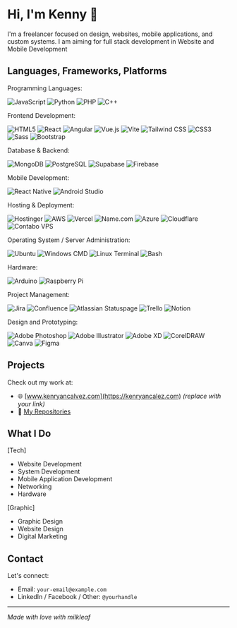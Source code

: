 # Hi, I'm Kenny 👋

I'm a freelancer focused on design, websites, mobile applications, and custom systems. I am aiming for full stack development in Website and Mobile Development

## Languages, Frameworks, Platforms

Programming Languages: 

![JavaScript](https://img.shields.io/badge/javascript-%23323330.svg?style=for-the-badge&logo=javascript&logoColor=%23F7DF1E) ![Python](https://img.shields.io/badge/python-3670A0?style=for-the-badge&logo=python&logoColor=ffdd54)  ![PHP](https://img.shields.io/badge/php-%23777BB4.svg?style=for-the-badge&logo=php&logoColor=white)  ![C++](https://img.shields.io/badge/C++-00599C.svg?style=for-the-badge&logo=c%2B%2B&logoColor=white)

Frontend Development:

![HTML5](https://img.shields.io/badge/html5-%23E34F26.svg?style=for-the-badge&logo=html5&logoColor=white) ![React](https://img.shields.io/badge/react-%2361DAFB.svg?style=for-the-badge&logo=react&logoColor=black) ![Angular](https://img.shields.io/badge/angular-%230F0F11.svg?style=for-the-badge&logo=angular&logoColor=white) ![Vue.js](https://img.shields.io/badge/vue.js-%2335495e.svg?style=for-the-badge&logo=vuedotjs&logoColor=%234FC08D) ![Vite](https://img.shields.io/badge/Vite-646CFF.svg?style=for-the-badge&logo=vite&logoColor=white)  ![Tailwind CSS](https://img.shields.io/badge/tailwindcss-%2338B2AC.svg?style=for-the-badge&logo=tailwind-css&logoColor=white)  ![CSS3](https://img.shields.io/badge/css3-%231572B6.svg?style=for-the-badge&logo=css3&logoColor=white) ![Sass](https://img.shields.io/badge/Sass-%23CC6699.svg?style=for-the-badge&logo=sass&logoColor=white) ![Bootstrap](https://img.shields.io/badge/bootstrap-%23563D7C.svg?style=for-the-badge&logo=bootstrap&logoColor=white)

Database & Backend:

![MongoDB](https://img.shields.io/badge/MongoDB-47A248.svg?style=for-the-badge&logo=mongodb&logoColor=white)  ![PostgreSQL](https://img.shields.io/badge/PostgreSQL-4169E1.svg?style=for-the-badge&logo=postgresql&logoColor=white)  ![Supabase](https://img.shields.io/badge/Supabase-3ECF8E.svg?style=for-the-badge&logo=supabase&logoColor=white)  ![Firebase](https://img.shields.io/badge/Firebase-FFCA28.svg?style=for-the-badge&logo=firebase&logoColor=black)


Mobile Development:

![React Native](https://img.shields.io/badge/react%20native-%2320232a.svg?style=for-the-badge&logo=react&logoColor=%2361DAFB)  ![Android Studio](https://img.shields.io/badge/Android%20Studio-3DDC84.svg?style=for-the-badge&logo=android-studio&logoColor=white)


Hosting & Deployment:

![Hostinger](https://img.shields.io/badge/Hostinger-6826D1.svg?style=for-the-badge&logo=hostinger&logoColor=white)  ![AWS](https://img.shields.io/badge/AWS-%23FF9900.svg?style=for-the-badge&logo=amazon-aws&logoColor=white)  ![Vercel](https://img.shields.io/badge/vercel-%23000000.svg?style=for-the-badge&logo=vercel&logoColor=white)  ![Name.com](https://img.shields.io/badge/Name.com-2B81F5.svg?style=for-the-badge&logo=namecheap&logoColor=white) ![Azure](https://img.shields.io/badge/azure-%230072C6.svg?style=for-the-badge&logo=microsoftazure&logoColor=white) ![Cloudflare](https://img.shields.io/badge/Cloudflare-F38020?style=for-the-badge&logo=Cloudflare&logoColor=white) ![Contabo VPS](https://img.shields.io/badge/Contabo%20VPS-1A73E8.svg?style=for-the-badge&logoColor=white)



Operating System / Server Administration:

![Ubuntu](https://img.shields.io/badge/ubuntu-%23E95420.svg?style=for-the-badge&logo=ubuntu&logoColor=white) ![Windows CMD](https://img.shields.io/badge/Windows%20CMD-000000.svg?style=for-the-badge&logo=windows&logoColor=white)  ![Linux Terminal](https://img.shields.io/badge/Linux%20Terminal-333333.svg?style=for-the-badge&logo=linux&logoColor=white)  ![Bash](https://img.shields.io/badge/bash-%23121011.svg?style=for-the-badge&logo=gnu-bash&logoColor=white)

Hardware:

![Arduino](https://img.shields.io/badge/Arduino-00979D.svg?style=for-the-badge&logo=arduino&logoColor=white)  ![Raspberry Pi](https://img.shields.io/badge/Raspberry%20Pi-C51A4A.svg?style=for-the-badge&logo=raspberry-pi&logoColor=white)


Project Management:


![Jira](https://img.shields.io/badge/Jira-0052CC.svg?style=for-the-badge&logo=jira&logoColor=white)  ![Confluence](https://img.shields.io/badge/Confluence-172B4D.svg?style=for-the-badge&logo=confluence&logoColor=white)  ![Atlassian Statuspage](https://img.shields.io/badge/Statuspage-003366.svg?style=for-the-badge&logo=atlassian&logoColor=white)  ![Trello](https://img.shields.io/badge/Trello-0052CC.svg?style=for-the-badge&logo=trello&logoColor=white)  ![Notion](https://img.shields.io/badge/Notion-000000.svg?style=for-the-badge&logo=notion&logoColor=white)


Design and Prototyping:

![Adobe Photoshop](https://img.shields.io/badge/Photoshop-31A8FF.svg?style=for-the-badge&logo=adobephotoshop&logoColor=white)  ![Adobe Illustrator](https://img.shields.io/badge/Illustrator-FF9A00.svg?style=for-the-badge&logo=adobeillustrator&logoColor=white)  ![Adobe XD](https://img.shields.io/badge/Adobe%20XD-FF61F6.svg?style=for-the-badge&logo=adobexd&logoColor=white)  ![CorelDRAW](https://img.shields.io/badge/CorelDRAW-47A942.svg?style=for-the-badge&logo=coreldraw&logoColor=white)  ![Canva](https://img.shields.io/badge/Canva-00C4CC.svg?style=for-the-badge&logo=canva&logoColor=white)  ![Figma](https://img.shields.io/badge/Figma-F24E1E.svg?style=for-the-badge&logo=figma&logoColor=white)


## Projects

Check out my work at:
- 🌐 [www.kenryancalvez.com](https://kenryancalez.com) *(replace with your link)*
- 📂 [My Repositories](https://github.com/leafykenny?tab=repositories)


## What I Do

[Tech]
- Website Development
- System Development
- Mobile Application Development
- Networking
- Hardware

[Graphic]
- Graphic Design
- Website Design
- Digital Marketing


## Contact

Let's connect:
- Email: `your-email@example.com`
- LinkedIn / Facebook / Other: `@yourhandle`

---

*Made with love with milkleaf*
